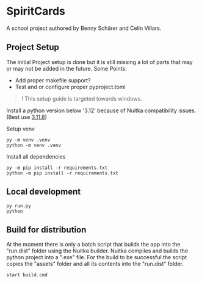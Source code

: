 # SpiritCards

A school project authored by Benny Schärer and Celin Villars.

## Project Setup

The initial Project setup is done but it is still missing a lot of parts that may or may not be added in the future. Some Points:

- Add proper makefile support?
- Test and or configure proper pyproject.toml

> ! This setup guide is targeted towards windows.

Install a python version below '3.12' because of Nuitka compatibility issues. (Best use [3.11.8](https://www.python.org/downloads/release/python-3118/))

Setup venv

```
py -m venv .venv
python -m venv .venv
```

Install all dependencies

```
py -m pip install -r requirements.txt
python -m pip install -r requirements.txt
```

## Local development

```
py run.py
python
```

## Build for distribution

At the moment there is only a batch script that builds the app into the "run.dist" folder using the Nuitka builder.
Nuitka compiles and builds the python project into a ".exe" file.
For the build to be successful the script copies the "assets" folder and all its contents into the "run.dist" folder.

```
start build.cmd
```
